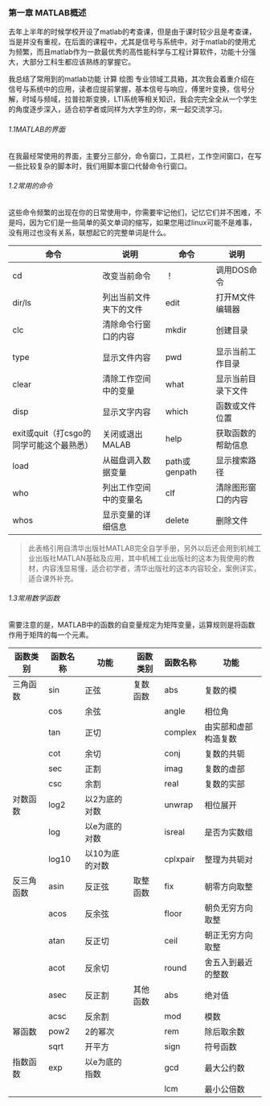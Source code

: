 ### 第一章    MATLAB概述

去年上半年的时候学校开设了matlab的考查课，但是由于课时较少且是考查课，当是并没有重视，在后面的课程中，尤其是信号与系统中，对于matlab的使用尤为频繁，而且matlab作为一款最优秀的高性能科学与工程计算软件，功能十分强大，大部分工科生都应该熟练的掌握它。

我总结了常用到的matlab功能   计算  绘图   专业领域工具箱，其次我会着重介绍在信号与系统中的应用，读者应提前掌握，基本信号与响应，傅里叶变换，信号分解，时域与频域，拉普拉斯变换，LTI系统等相关知识，我会完完全全从一个学生的角度逐步深入，适合初学者或同样为大学生的你，来一起交流学习。

###### 1.1MATLAB的界面

在我最经常使用的界面，主要分三部分，命令窗口，工具栏，工作空间窗口，在写一些比较复杂的脚本时，我们用脚本窗口代替命令行窗口。

###### 1.2常用的命令

这些命令频繁的出现在你的日常使用中，你需要牢记他们，记忆它们并不困难，不是吗，因为它们是一些简单的英文单词的缩写，如果您用过linux可能不是难事，没有用过也没有关系，联想起它的完整单词是什么。

| 命令                                     | 说明                   | 命令          | 说明               |
| ---------------------------------------- | ---------------------- | ------------- | ------------------ |
| cd                                       | 改变当前命令           | ！            | 调用DOS命令        |
| dir/ls                                   | 列出当前文件夹下的文件 | edit          | 打开M文件编辑器    |
| clc                                      | 清除命令行窗口的内容   | mkdir         | 创建目录           |
| type                                     | 显示文件内容           | pwd           | 显示当前工作目录   |
| clear                                    | 清除工作空间中的变量   | what          | 显示当前目录下文件 |
| disp                                     | 显示文字内容           | which         | 函数或文件位置     |
| exit或quit（打csgo的同学可能这个最熟悉） | 关闭或退出MALAB        | help          | 获取函数的帮助信息 |
| load                                     | 从磁盘调入数据变量     | path或genpath | 显示搜索路径       |
| who                                      | 列出工作空间中的变量名 | clf           | 清除图形窗口的内容 |
| whos                                     | 显示变量的详细信息     | delete        | 删除文件           |

> 此表格引用自清华出版社MATLAB完全自学手册，另外以后还会用到机械工业出版社MATLAN基础及应用，其中机械工业出版社的这本为我使用的教材，内容浅显易懂，适合初学者，清华出版社的这本内容较全，案例详实，适合课外补充。

###### 1.3常用数学函数

需要注意的是，MATLAB中的函数的自变量规定为矩阵变量，运算规则是将函数作用于矩阵的每一个元素。

| 函数类别   | 函数名称 | 功能           | 函数类别 | 函数名称 | 功能                 |
| ---------- | -------- | -------------- | -------- | -------- | -------------------- |
| 三角函数   | sin      | 正弦           | 复数函数 | abs      | 复数的模             |
| <br />     | cos      | 余弦           |          | angle    | 相位角               |
| <br />     | tan      | 正切           |          | complex  | 由实部和虚部构造复数 |
| <br />     | cot      | 余切           |          | conj     | 复数的共轭           |
| <br />     | sec      | 正割           |          | imag     | 复数的虚部           |
| <br />     | csc      | 余割           |          | real     | 复数的实部           |
| 对数函数   | log2     | 以2为底的对数  |          | unwrap   | 相位展开             |
| <br />     | log      | 以e为底的对数  |          | isreal   | 是否为实数组         |
| <br />     | log10    | 以10为底的对数 |          | cplxpair | 整理为共轭对         |
| 反三角函数 | asin     | 反正弦         | 取整函数 | fix      | 朝零方向取整         |
| <br />     | acos     | 反余弦         |          | floor    | 朝负无穷方向取整     |
| <br />     | atan     | 反正切         |          | ceil     | 朝正无穷方向取整     |
| <br />     | acot     | 反余切         |          | round    | 舍五入到最近的整数   |
| <br />     | asec     | 反正割         | 其他函数 | abs      | 绝对值               |
| <br />     | acsc     | 反余割         |          | mod      | 模数                 |
| 幂函数     | pow2     | 2的幂次        |          | rem      | 除后取余数           |
|            | sqrt     | 开平方         |          | sign     | 符号函数             |
| 指数函数   | exp      | 以e为底的指数  |          | gcd      | 最大公约数           |
|            |          |                |          | lcm      | 最小公倍数           |

